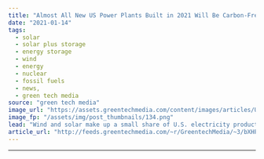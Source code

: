 ```yaml
---
title: "Almost All New US Power Plants Built in 2021 Will Be Carbon-Free"
date: "2021-01-14"
tags: 
  - solar
  - solar plus storage 
  - energy storage
  - wind
  - energy
  - nuclear
  - fossil fuels
  - news,
  - green tech media
source: "green tech media"
image_url: "https://assets.greentechmedia.com/content/images/articles/Utility_Scale_Solar_Plant_Farm_2_XL_Shutterstock.jpg"
image_fp: "/assets/img/post_thumbnails/134.png"
lead: "Wind and solar make up a small share of U.S. electricity production today, but they're poised to supply 70 percent of new power plant capacity built this year. That's not according to pro-solar activists or industry trade groups. It's the calculation ..."
article_url: "http://feeds.greentechmedia.com/~r/GreentechMedia/~3/bXHPHoWH53c/almost-all-new-us-power-plants-in-2021-will-be-carbon-free"
---
```


---
